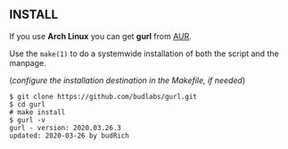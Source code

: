 ## INSTALL

If you use **Arch Linux** you can get **gurl** from
[AUR](https://aur.archlinux.org/packages/gurl/).  

Use the `make(1)` to do a systemwide installation of both
the script and the manpage.  

(*configure the installation destination in the Makefile,
if needed*)

```
$ git clone https://github.com/budlabs/gurl.git
$ cd gurl
# make install
$ gurl -v
gurl - version: 2020.03.26.3
updated: 2020-03-26 by budRich
```
